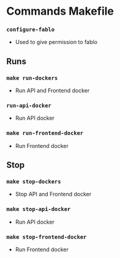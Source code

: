 # Commands Makefile

### `configure-fablo`
- Used to give permission to fablo

## Runs

### `make run-dockers`
- Run API and Frontend docker

### `run-api-docker`
- Run API docker

### `make run-frontend-docker`
- Run Frontend docker

## Stop

### `make stop-dockers`
- Stop API and Frontend docker

### `make stop-api-docker`
- Run API docker

### `make stop-frontend-docker`
- Run Frontend docker
